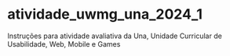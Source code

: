 # atividade_uwmg_una_2024_1
Instruções para atividade avaliativa da Una, Unidade Curricular de Usabilidade, Web, Mobile e Games
